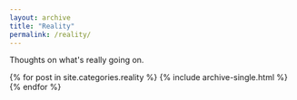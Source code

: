 ```yaml
---
layout: archive
title: "Reality"
permalink: /reality/
---
```


Thoughts on what's really going on. 

{% for post in site.categories.reality %}
    {% include archive-single.html %}    
{% endfor %}